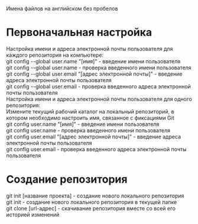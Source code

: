 Имена файлов на английском без пробелов

# Первоначальная настройка
Настройка имени и адреса электронной почты пользователя для каждого репозитория на компьютере:   
git config --global user.name "[имя]" - введение имени пользователя  
git config --global user.name - проверка введенного имени пользователя  
git config --global user.email "[адрес электронной почты]" - введение адреса электронной почты пользователя  
git config --global user.email - проверка введенного адреса электронной почты пользователя  
Настройка имени и адреса электронной почты пользователя для одного репозитория:   
Измените текущий рабочий каталог на локальный репозиторий, в котором необходимо настроить имя, связанное с фиксациями Git  
git config user.name "[имя]" - введение имени пользователя  
git config user.name - проверка введенного имени пользователя  
git config user.email "[адрес электронной почты]" - введение адреса электронной почты пользователя  
git config user.email - проверка введенного адреса электронной почты пользователя  

# Создание репозитория
git init [название проекта] - создание нового локального репозитория  
git init - создание нового локального репозитория в текущей папке  
git clone [url-адрес] - скачивание репозитория вместе со всей его историей изменений  

